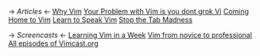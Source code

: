 -> *Articles* <-
[Why Vim](http://www.terminally-incoherent.com/blog/2012/03/21/why-vim/)
[Your Problem with Vim is you dont grok Vi](http://stackoverflow.com/questions/1218390/what-is-your-most-productive-shortcut-with-vim/1220118#1220118)
[Coming Home to Vim](http://stevelosh.com/blog/2010/09/coming-home-to-vim/)
[Learn to Speak Vim](https://yanpritzker.com/learn-to-speak-vim-verbs-nouns-and-modifiers-d7bfed1f6b2d)
[Stop the Tab Madness](https://joshldavis.com/2014/04/05/vim-tab-madness-buffers-vs-tabs/)

-> *Screencasts* <-
[Learning Vim in a Week](https://www.youtube.com/watch?v=_NUO4JEtkDw)
[Vim from novice to professional](http://derekwyatt.org/vim/tutorials/novice/)
[All episodes of Vimcast.org](http://vimcasts.org/episodes/archive)
